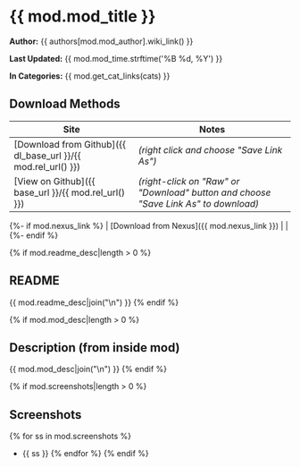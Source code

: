 # {{ mod.mod_title }}

**Author:** {{ authors[mod.mod_author].wiki_link() }}

**Last Updated:** {{ mod.mod_time.strftime('%B %d, %Y') }}

**In Categories:** {{ mod.get_cat_links(cats) }}

## Download Methods

| Site | Notes |
| ---- | ----- |
| [Download from Github]({{ dl_base_url }}/{{ mod.rel_url() }}) | *(right click and choose "Save Link As")* |
| [View on Github]({{ base_url }}/{{ mod.rel_url() }}) | *(right-click on "Raw" or "Download" button and choose "Save Link As" to download)* |
{%- if mod.nexus_link %}
| [Download from Nexus]({{ mod.nexus_link }}) | |
{%- endif %}

{% if mod.readme_desc|length > 0 %}
## README
{{ mod.readme_desc|join("\n") }}
{% endif %}

{% if mod.mod_desc|length > 0 %}
## Description (from inside mod)
{{ mod.mod_desc|join("\n") }}
{% endif %}

{% if mod.screenshots|length > 0 %}
## Screenshots
{% for ss in mod.screenshots %}
* {{ ss }}
{% endfor %}
{% endif %}


